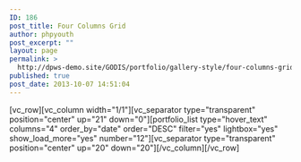 ```yaml
---
ID: 186
post_title: Four Columns Grid
author: phpyouth
post_excerpt: ""
layout: page
permalink: >
  http://dpws-demo.site/GODIS/portfolio/gallery-style/four-columns-grid-2
published: true
post_date: 2013-10-07 14:51:04
---
```

[vc_row][vc_column width="1/1"][vc_separator type="transparent" position="center" up="21" down="0"][portfolio_list type="hover_text" columns="4" order_by="date" order="DESC" filter="yes" lightbox="yes" show_load_more="yes" number="12"][vc_separator type="transparent" position="center" up="20" down="20"][/vc_column][/vc_row]